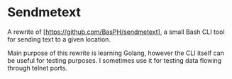 # Sendmetext

A rewrite of [https://github.com/BasPH/sendmetext], a small Bash CLI tool for sending text to a given location.

Main purpose of this rewrite is learning Golang, however the CLI itself can be useful for testing purposes. I sometimes use it for testing data flowing through telnet ports.
